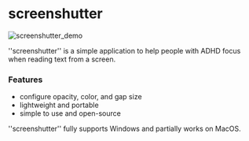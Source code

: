 # screenshutter

![screenshutter_demo](images/screenshutter_demo.gif)

''screenshutter'' is a simple application to help people with ADHD focus when reading text from a screen.

### Features
- configure opacity, color, and gap size
- lightweight and portable
- simple to use and open-source

''screenshutter'' fully supports Windows and partially works on MacOS.